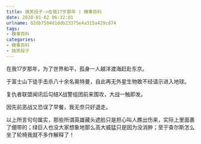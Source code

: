 ```yaml
---
title: 搞笑段子->在我17岁那年 | 糗事百科
date: 2020-01-02 06:32:01
urlname: 02db7504d1ddb23375e4a315a429cd74
tags: 
- 糗事百科
categories:
- 糗事百科
- 搞笑段子
---
```

在我17岁那年，为了世界和平，孤身一人越洋渡海赶赴东京。

于富士山下徒手击杀八十余名奥特曼，自此再无外星生物敢不经请示进入地球。

复仇者联盟闻讯后勾结Ⅹ战警组团前来围攻，大战一触即发。

因先前恶战又恐误了早餐，我无奈只好退走。

以上所言句句属实，那些所谓英雄藏头遮脸只是担心叫人瞧出伤来，实际上里面裹了绷带的；绿巨人也没大家想象地那么高大威猛只是因为没消肿；至于查尔斯怎么坐了轮椅我就不多作解释了！


